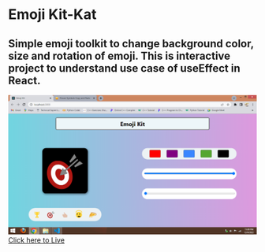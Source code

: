 # Emoji Kit-Kat

## Simple emoji toolkit to change background color, size and rotation of emoji. This is interactive project to understand use case of useEffect in React.

![Live Preview](./Screenshot/screenshot.png) 
[Click here to Live](https://emoji-kit-k.netlify.app/)